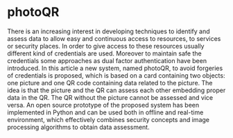 # photoQR
There is an increasing interest in developing techniques to identify and assess data to allow easy and continuous access to resources, to services or security places. In order to give access to these resources usually different kind of credentials are used. Moreover to maintain safe the credentials some approaches as dual factor authentication have been introduced. In this article a new system, named photoQR, to avoid forgeries of credentials is proposed, which is based on a card containing two objects: one picture and one QR code containing data related to the picture. The idea is that the picture and the QR can assess each other embedding proper data in the QR. The QR without the picture cannot be assessed and vice versa. An open source prototype of the proposed system has been implemented in Python and can be used both in offline and real-time environment, which effectively combines security concepts and image processing algorithms to obtain data assessment.
